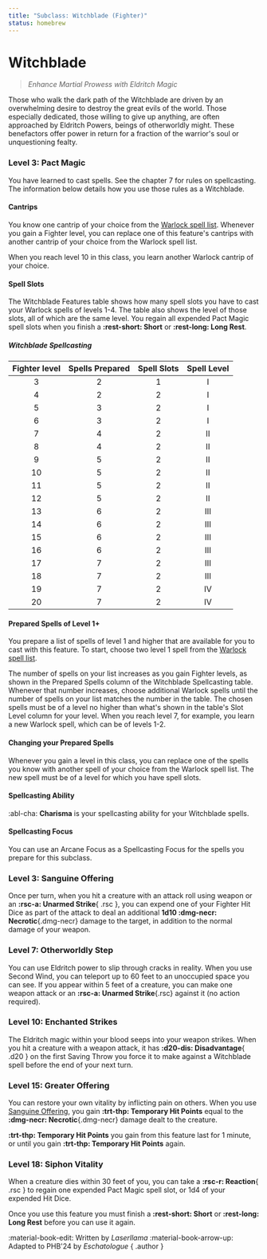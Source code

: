 ```yaml
---
title: "Subclass: Witchblade (Fighter)"
status: homebrew
---
```


<p style="display:none">
Enhance Martial Prowess with Eldritch Macic
</p>

# Witchblade

> *Enhance Martial Prowess with Eldritch Magic*

Those who walk the dark path of the Witchblade are driven by an overwhelming desire to destroy the great evils of the world. Those especially dedicated, those willing to give up anything, are often approached by Eldritch Powers, beings of otherworldly might. These benefactors offer power in return for a fraction of the warrior's soul or unquestioning fealty.

### Level 3: Pact Magic

You have learned to cast spells. See the chapter 7 for rules on spellcasting. The information below details how you use those rules as a Witchblade.

#### Cantrips 

You know one cantrip of your choice from the [Warlock spell list]. Whenever you gain a Fighter level, you can replace one of this feature's cantrips with another cantrip of your choice from the Warlock spell list.

When you reach level 10 in this class, you learn another Warlock cantrip of your choice.

#### Spell Slots

The Witchblade Features table shows how many spell slots you have to cast your Warlock spells of levels 1-4. The table also shows the level of those slots, all of which are the same level. You regain all expended Pact Magic spell slots when you finish a **:rest-short: Short** or **:rest-long: Long Rest**.

##### Witchblade Spellcasting

| Fighter level | Spells Prepared | Spell Slots | Spell Level |
|:---:|:---:|:---:|:---:|
| 3 | 2 | 1 | I |
| 4 | 2 | 2 | I |
| 5 | 3 | 2 | I |
| 6 | 3 | 2 | I |
| 7 | 4 | 2 | II | 
| 8 | 4 | 2 | II| 
| 9 | 5 | 2 | II |
| 10 | 5 | 2 | II |
| 11 | 5 | 2 | II |
| 12 | 5 | 2 | II |
| 13 | 6 | 2 | III |
| 14 | 6 | 2 | III |
| 15 | 6 | 2 | III |
| 16 | 6 | 2 | III |
| 17 | 7 | 2 | III |
| 18 | 7 | 2 | III |
| 19 | 7 | 2 | IV |
| 20 | 7 | 2 | IV |

#### Prepared Spells of Level 1+

You prepare a list of spells of level 1 and higher that are available for you to cast with this feature. To start, choose two level 1 spell from the [Warlock spell list].

The number of spells on your list increases as you gain Fighter levels, as shown in the Prepared Spells column of the Witchblade Spellcasting table. Whenever that number increases, choose additional Warlock spells until the number of spells on your list matches the number in the table. The chosen spells must be of a level no higher than what's shown in the table's Slot Level column for your level. When you reach level 7, for example, you learn a new Warlock spell, which can be of levels 1-2.

#### Changing your Prepared Spells

Whenever you gain a level in this class, you can replace one of the spells you know with another spell of your choice from the Warlock spell list. The new spell must be of a level for which you have spell slots.

#### Spellcasting Ability

:abl-cha: **Charisma** is your spellcasting ability for your Witchblade spells.

#### Spellcasting Focus

You can use an Arcane Focus as a Spellcasting Focus for the spells you prepare for this subclass.

### Level 3: Sanguine Offering

Once per turn, when you hit a creature with an attack roll using weapon or an **:rsc-a: Unarmed Strike**{ .rsc }, you can expend one of your Fighter Hit Dice as part of the attack to deal an additional **1d10 :dmg-necr: Necrotic**{.dmg-necr} damage to the target, in addition to the normal damage of your weapon.

### Level 7: Otherworldly Step

You can use Eldritch power to slip through cracks in reality. When you use Second Wind, you can teleport up to 60 feet to an unoccupied space you can see. If you appear within 5 feet of a creature, you can make one weapon attack or an **:rsc-a: Unarmed Strike**{.rsc} against it (no action required).

### Level 10: Enchanted Strikes

The Eldritch magic within your blood seeps into your weapon strikes. When you hit a creature with a weapon attack, it has **:d20-dis: Disadvantage**{ .d20 } on the first Saving Throw you force it to make against a Witchblade spell before the end of your next turn.

### Level 15: Greater Offering

You can restore your own vitality by inflicting pain on others. When you use [Sanguine Offering](#level-3-sanguine-offering), you gain **:trt-thp: Temporary Hit Points** equal to the **:dmg-necr: Necrotic**{.dmg-necr} damage dealt to the creature.

**:trt-thp: Temporary Hit Points** you gain from this feature last for 1 minute, or until you gain **:trt-thp: Temporary Hit Points** again.

### Level 18: Siphon Vitality

When a creature dies within 30 feet of you, you can take a **:rsc-r: Reaction**{ .rsc } to regain one expended Pact Magic spell slot, or 1d4 of your expended Hit Dice.

Once you use this feature you must finish a **:rest-short: Short** or **:rest-long: Long Rest** before you can use it again.

[Warlock spell list]: ../../spells/class-specific/warlock.md

:material-book-edit: Written by *Laserllama* :material-book-arrow-up: Adapted to PHB'24 by *Eschatologue*
{ .author }